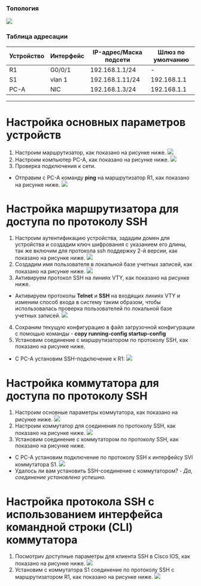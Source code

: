 ### Топология
![](https://github.com/devops-user/otus/blob/main/homeworks/homework_12/images/topology.png)

### Таблица адресации
| Устройство | Интерфейс | IP-адрес/Маска подсети | Шлюз по умолчанию |
--- | --- | --- | --- |
| R1 | G0/0/1 | 192.168.1.1/24 | - |
| S1 | vlan 1 | 192.168.1.11/24 | 192.168.1.1 |
| PC-A | NIC | 192.168.1.3/24 | 192.168.1.1 |
_________________________________________________________________________________
# Настройка основных параметров устройств
1. Настроим маршрутизатор, как показано на рисунке ниже.
![](https://github.com/devops-user/otus/blob/main/homeworks/homework_12/images/R1_cfg.png)
2. Настроим компьютер PC-A, как показано на рисунке ниже.
![](https://github.com/devops-user/otus/blob/main/homeworks/homework_12/images/PC-A_cfg.png)
3. Проверка подключения к сети.
  * Отправим с PC-A команду **ping** на маршрутизатор R1, как показано на рисунке ниже.
![](https://github.com/devops-user/otus/blob/main/homeworks/homework_12/images/ping.png)

# Настройка маршрутизатора для доступа по протоколу SSH
1. Настроим аутентификацию устройства, зададим домен для устройства и создадим ключ шифрования с указанием его длины, так же включим для протокола ssh поддержку 2-й версии, как показано на рисунке ниже.
![](https://github.com/devops-user/otus/blob/main/homeworks/homework_12/images/R1_key.png)
2. Создадим имя пользователя в локальной базе учетных записей, как показано на рисунке ниже.
![](https://github.com/devops-user/otus/blob/main/homeworks/homework_12/images/R1_login.png)
3. Активируем протокол SSH на линиях VTY, как показано на рисунке ниже.
  * Активируем протоколы **Telnet** и **SSH** на входящих линиях VTY и изменим способ входа в систему таким образом, чтобы использовалась проверка пользователей по локальной базе учетных записей.
![](https://github.com/devops-user/otus/blob/main/homeworks/homework_12/images/R1_vty.png)
4. Сохраним текущую конфигурацию в файл загрузочной конфигурации с помощью команды - **copy running-config startup-config**
5. Установим соединение с маршрутизатором по протоколу SSH, как показано на рисунке ниже.
  * С PC-A установим SSH-подключение к R1:
![](https://github.com/devops-user/otus/blob/main/homeworks/homework_12/images/PC-A_ssh.png)

# Настройка коммутатора для доступа по протоколу SSH
1. Настроим основные параметры коммутатора, как показано на рисунке ниже.
![](https://github.com/devops-user/otus/blob/main/homeworks/homework_12/images/S1_cfg.png)
2. Настроим коммутатор для соединения по протоколу SSH, как показано на рисунке ниже.
![](https://github.com/devops-user/otus/blob/main/homeworks/homework_12/images/S1_ssh.png)
3. Установим соединение с коммутатором по протоколу SSH, как показано на рисунке ниже.
  * С PC-A установим подключение по протоколу SSH к интерфейсу SVI коммутатора S1.
![](https://github.com/devops-user/otus/blob/main/homeworks/homework_12/images/S1_connect.png)
  * Удалось ли вам установить SSH-соединение с коммутатором? - *Да, соединение установлено успешно.*

# Настройка протокола SSH с использованием интерфейса командной строки (CLI) коммутатора
1. Посмотриv доступные параметры для клиента SSH в Cisco IOS, как показано на рисунке ниже.
![](https://github.com/devops-user/otus/blob/main/homeworks/homework_12/images/S1_ssh_view.png)
2. Установим с коммутатора S1 соединение по протоколу SSH с маршрутизатором R1, как показано на рисунке ниже.
![](https://github.com/devops-user/otus/blob/main/homeworks/homework_12/images/S1_ssh_R1.png)
